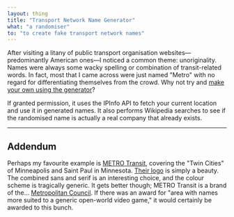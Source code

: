 ```yaml
---
layout: thing
title: "Transport Network Name Generator"
what: "a randomiser"
to: "to create fake transport network names"
---
```


After visiting a litany of public transport organisation websites&mdash;predominantly American ones&mdash;I noticed a common theme: unoriginality. Names were always some wacky spelling or combination of transit-related words. In fact, most that I came across were just named "Metro" with no regard for differentiating themselves from the crowd. Why not try and [make your own using the generator](https://github-pages.thomasr.me/transport-network-name-generator/)?

If granted permission, it uses the IPInfo API to fetch your current location and use it in generated names. It also performs Wikipedia searches to see if the randomised name is actually a real company that already exists.

---

## Addendum
Perhaps my favourite example is [METRO Transit](https://www.metrotransit.org/), covering the "Twin Cities" of Minneapolis and Saint Paul in Minnesota. [Their logo](https://commons.wikimedia.org/wiki/File:Metro_Transit_logo.svg) is simply a beauty. The combined sans and serif is an interesting choice, and the colour scheme is tragically generic. It gets better though; METRO Transit is a brand of the&hellip; [Metropolitan Council](https://metrocouncil.org/). If there was an award for "area with names more suited to a generic open-world video game," it would certainly be awarded to this bunch.